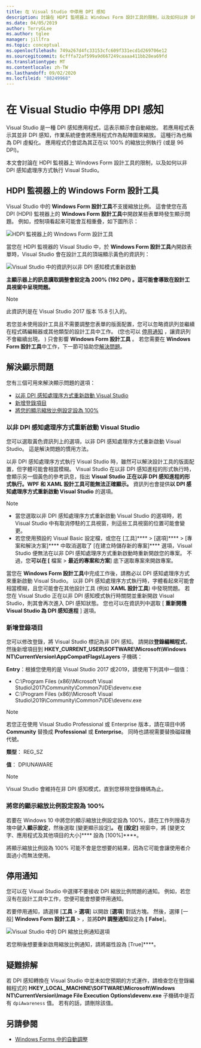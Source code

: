 ```yaml
---
title: 在 Visual Studio 中停用 DPI 感知
description: 討論在 HDPI 監視器上 Windows Form 設計工具的限制，以及如何以非 DPI 感知處理序方式執行 Visual Studio。
ms.date: 04/05/2019
author: TerryGLee
ms.author: tglee
manager: jillfra
ms.topic: conceptual
ms.openlocfilehash: 749a267d4fc33153cfc609f331ecd1d269706e12
ms.sourcegitcommit: 6cfffa72af599a9d667249caaaa411bb28ea69fd
ms.translationtype: MT
ms.contentlocale: zh-TW
ms.lasthandoff: 09/02/2020
ms.locfileid: "88249968"
---
```

# <a name="disable-dpi-awareness-in-visual-studio"></a>在 Visual Studio 中停用 DPI 感知

Visual Studio 是一種 DPI 感知應用程式，這表示顯示會自動縮放。 若應用程式表示其並非 DPI 感知，作業系統便會將應用程式作為點陣圖來縮放。 這種行為也稱為 DPI 虛擬化。 應用程式仍會認為其正在以 100% 的縮放比例執行 (或是 96 DPI)。

本文會討論在 HDPI 監視器上 Windows Form 設計工具的限制，以及如何以非 DPI 感知處理序方式執行 Visual Studio。

## <a name="windows-forms-designer-on-hdpi-monitors"></a>HDPI 監視器上的 Windows Form 設計工具

Visual Studio 中的 **Windows Form 設計工具**不支援縮放比例。 這會使您在高 DPI (HDPI) 監視器上的 **Windows Form 設計工具**中開啟某些表單時發生顯示問題。 例如，控制項看起來可能會互相重疊，如下圖所示：

![HDPI 監視器上的 Windows Form 設計工具](./media/win-forms-designer-hdpi.png)

當您在 HDPI 監視器的 Visual Studio 中，於 **Windows Form 設計工具**內開啟表單時，Visual Studio 會在設計工具的頂端顯示黃色的資訊列：

![Visual Studio 中的資訊列以非 DPI 感知模式重新啟動](./media/scaling-gold-bar.png)

**主顯示器上的訊息讀取調整會設定為 200% (192 DPI) 。這可能會導致在設計工具視窗中呈現問題。**

> [!NOTE]
> 此資訊列是在 Visual Studio 2017 版本 15.8 引入的。

若您並未使用設計工具且不需要調整您表單的版面配置，您可以忽略資訊列並繼續在程式碼編輯器或其他類型的設計工具中工作。  (您也可以 [停用通知](#disable-notifications) ，讓資訊列不會繼續出現。 ) 只會影響 **Windows Form 設計工具** 。 若您需要在 **Windows Form 設計工具**中工作，下一節可協助您[解決問題](#to-resolve-the-display-problem)。

## <a name="to-resolve-the-display-problem"></a>解決顯示問題

您有三個可用來解決顯示問題的選項：

- [以非 DPI 感知處理序方式重新啟動 Visual Studio](#restart-visual-studio-as-a-dpi-unaware-process)
- [新增登錄項目](#add-a-registry-entry)
- [將您的顯示縮放比例設定設為 100%](#set-your-display-scaling-setting-to-100)

### <a name="restart-visual-studio-as-a-dpi-unaware-process"></a>以非 DPI 感知處理序方式重新啟動 Visual Studio

您可以選取黃色資訊列上的選項，以非 DPI 感知處理序方式重新啟動 Visual Studio。 這是解決問題的慣用方法。

以非 DPI 感知處理序方式執行 Visual Studio 時，雖然可以解決設計工具的版面配置，但字體可能會相當模糊。 Visual Studio 在以非 DPI 感知進程的形式執行時，會顯示另一個黃色的參考訊息，指出 **Visual Studio 正在以非 DPI 感知進程的形式執行。WPF 和 XAML 設計工具可能無法正確顯示。** 資訊列也會提供**以 DPI 感知處理序方式重新啟動 Visual Studio** 的選項。

> [!NOTE]
> - 當您選取以非 DPI 感知處理序方式重新啟動 Visual Studio 的選項時，若 Visual Studio 中有取消停駐的工具視窗，則這些工具視窗的位置可能會變更。
> - 若您使用預設的 Visual Basic 設定檔，或您在 [工具]**** > [選項]**** > [專案和解決方案]**** 中取消選取了 [在建立時儲存新的專案]**** 選項，Visual Studio 便無法在以非 DPI 感知處理序方式重新啟動時重新開啟您的專案。 不過，您**可以在 [** 檔案  >  **最近的專案和方案**] 底下選取專案來開啟專案。

當您在 **Windows Form 設計工具**中完成工作後，請務必以 DPI 感知處理序方式來重新啟動 Visual Studio。 以非 DPI 感知處理序方式執行時，字體看起來可能會相當模糊，且您可能會在其他設計工具 (例如 **XAML 設計工具**) 中發現問題。 若您在 Visual Studio 正在以非 DPI 感知模式執行時關閉並重新開啟 Visual Studio，則其會再次進入 DPI 感知狀態。 您也可以在資訊列中選取 [ **重新開機 Visual Studio 為 DPI 感知進程** ] 選項。

### <a name="add-a-registry-entry"></a>新增登錄項目

您可以修改登錄，將 Visual Studio 標記為非 DPI 感知。 請開啟**登錄編輯程式**，然後新增項目到 **HKEY_CURRENT_USER\SOFTWARE\Microsoft\Windows NT\CurrentVersion\AppCompatFlags\Layers** 子機碼：

**Entry**：根據您使用的是 Visual Studio 2017 或2019，請使用下列其中一個值：

- C:\Program Files (x86)\Microsoft Visual Studio\2017\Community\Common7\IDE\devenv.exe
- C:\Program Files (x86)\Microsoft Visual Studio\2019\Community\Common7\IDE\devenv.exe

> [!NOTE]
> 若您正在使用 Visual Studio Professional 或 Enterprise 版本，請在項目中將 **Community** 替換成 **Professional** 或 **Enterprise**。 同時也請視需要替換磁碟機代號。

**類型**： REG_SZ

**值**： DPIUNAWARE

> [!NOTE]
> Visual Studio 會維持在非 DPI 感知模式，直到您移除登錄機碼為止。

### <a name="set-your-display-scaling-setting-to-100"></a>將您的顯示縮放比例設定設為 100%

若要在 Windows 10 中將您的顯示縮放比例設定設為 100%，請在工作列搜尋方塊中鍵入**顯示設定**，然後選取 [變更顯示設定]****。 在 [設定]**** 視窗中，將 [變更文字、應用程式及其他項目的大小]**** 設為 [100%]****。

將顯示縮放比例設為 100% 可能不會是您想要的結果，因為它可能會讓使用者介面過小而無法使用。

## <a name="disable-notifications"></a>停用通知

您可以在 Visual Studio 中選擇不要接收 DPI 縮放比例問題的通知。 例如，若您沒有在設計工具中工作，您便可能會想要停用通知。

若要停用通知，請選擇 [**工具**  >  **選項**] 以開啟 [**選項**] 對話方塊。 然後，選擇 [一般] **Windows Form 設計工具**  >  ，並將**DPI 調整通知**設定為 **[** **False**]。

![Visual Studio 中的 DPI 縮放比例通知選項](./media/notifications-option.png)

若您稍後想要重新啟用縮放比例通知，請將屬性設為 [True]****。

## <a name="troubleshoot"></a>疑難排解

若 DPI 感知轉換在 Visual Studio 中並未如您預期的方式運作，請檢查您在登錄編輯程式的 **HKEY_LOCAL_MACHINE\SOFTWARE\Microsoft\Windows NT\CurrentVersion\Image File Execution Options\devenv.exe** 子機碼中是否有 `dpiAwareness` 值。 若有的話，請刪除該值。

## <a name="see-also"></a>另請參閱

- [Windows Forms 中的自動調整](/dotnet/framework/winforms/automatic-scaling-in-windows-forms)
